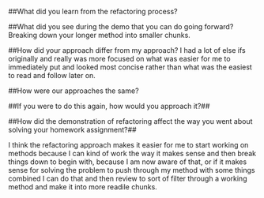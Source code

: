 ##What did you learn from the refactoring process?


##What did you see during the demo that you can do going forward?
Breaking down your longer method into smaller chunks.


##How did your approach differ from my approach?
I had a lot of else ifs originally and really was more focused on what was easier for me to immediately put and looked most concise rather than what was the easiest to read and follow later on.

##How were our approaches the same? 


##If you were to do this again, how would you approach it?##


##How did the demonstration of refactoring affect the way you went about solving your homework assignment?##

I think the refactoring approach makes it easier for me to start working on methods because I can kind of work the way it makes sense and then break things down to begin with, because I am now aware of that, or if it makes sense for solving the problem to push through my method with some things combined I can do that and then review to sort of filter through a working method and make it into more readile chunks.